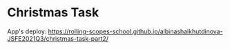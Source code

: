 # Christmas Task
App's deploy: https://rolling-scopes-school.github.io/albinashaikhutdinova-JSFE2021Q3/christmas-task-part2/
